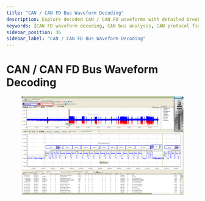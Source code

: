 ```yaml
---
title: "CAN / CAN FD Bus Waveform Decoding"
description: Explore decoded CAN / CAN FD waveforms with detailed breakdowns of frame fields like SOF, ID, DLC, data, CRC, and ACK for in-depth protocol analysis.
keywords: [CAN FD waveform decoding, CAN bus analysis, CAN protocol fields, CAN FD frame structure, decode CAN signals, CAN data decoding, CAN FD oscilloscope analysis]
sidebar_position: 36
sidebar_label: "CAN / CAN FD Bus Waveform Decoding"
---
```


# CAN / CAN FD Bus Waveform Decoding

<div class="text--center">

<figure>

![image-65](../assets/image-65.png "image-65")
<figcaption></figcaption>
</figure>
</div>